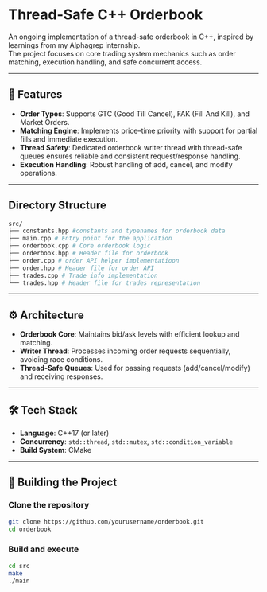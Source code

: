# Thread-Safe C++ Orderbook

An ongoing implementation of a thread-safe orderbook in C++, inspired by learnings from my Alphagrep internship.  
The project focuses on core trading system mechanics such as order matching, execution handling, and safe concurrent access.

---

## 🚀 Features
- **Order Types**: Supports GTC (Good Till Cancel), FAK (Fill And Kill), and Market Orders.
- **Matching Engine**: Implements price–time priority with support for partial fills and immediate execution.
- **Thread Safety**: Dedicated orderbook writer thread with thread-safe queues ensures reliable and consistent request/response handling.
- **Execution Handling**: Robust handling of add, cancel, and modify operations.

---
## Directory Structure
```bash
src/
├── constants.hpp #constants and typenames for orderbook data
├── main.cpp # Entry point for the application
├── orderbook.cpp # Core orderbook logic
├── orderbook.hpp # Header file for orderbook
├── order.cpp # order API helper implementatioon
├── order.hpp # Header file for order API
├── trades.cpp # Trade info implementation
└── trades.hpp # Header file for trades representation
```

---
## ⚙️ Architecture
- **Orderbook Core**: Maintains bid/ask levels with efficient lookup and matching.
- **Writer Thread**: Processes incoming order requests sequentially, avoiding race conditions.
- **Thread-Safe Queues**: Used for passing requests (add/cancel/modify) and receiving responses.

---

## 🛠️ Tech Stack
- **Language**: C++17 (or later)
- **Concurrency**: `std::thread`, `std::mutex`, `std::condition_variable`
- **Build System**: CMake

---

## 🔧 Building the Project


### Clone the repository
```bash
git clone https://github.com/yourusername/orderbook.git
cd orderbook
```

### Build and execute
```bash
cd src
make
./main
```
